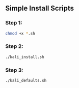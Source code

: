 ## Simple Install Scripts

### Step 1:
```bash
chmod +x *.sh
```

### Step 2:
```bash
./kali_install.sh
```

### Step 3:
```bash
./kali_defaults.sh
```